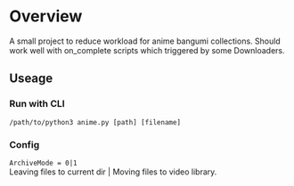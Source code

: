 # Overview
A small project to reduce workload for anime bangumi collections.
Should work well with on_complete scripts which triggered by some Downloaders.

## Useage

### Run with CLI
```
/path/to/python3 anime.py [path] [filename]
```

### Config
```ArchiveMode = 0|1``` </br> Leaving files to current dir | Moving files to video library.  
